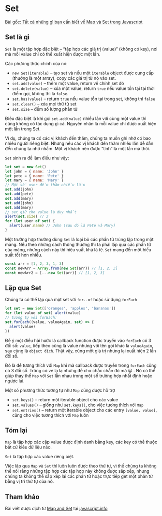 # Set

[Bài gốc: Tất cả những gì bạn cần biết về Map và Set trong Javascript](https://xdevclass.com/tat-ca-nhung-gi-ban-can-biet-ve-map-va-set-trong-javascript/)

## Set là gì

`Set` là một tập hợp đặc biệt – “tập hợp các giá trị (value)” (không có key), nơi mà mỗi value chỉ có thể xuất hiện được một lần.

Các phương thức chính của nó:

- `new Set(iterable)` – tạo set và nếu một `iterable` object được cung cấp (thường là một array), copy các giá trị từ nó vào set.
- `set.add(value)` – thêm một value, return về chính set đó
- `set.delete(value)` – xóa một value, return `true` nếu value tồn tại tại thời điểm gọi, không thì là `false`.
- `set.has(value)` – return `true` nếu value tồn tại trong set, không thì `false`
- `set.clear()` – xóa mọi thứ từ set
- `set.size` – đếm số lượng phần tử

Điều đặc biệt là khi gọi `set.add(value)` nhiều lần với cùng một value thì cũng không có tác dụng gì cả. Nguyên nhân là mỗi value chỉ được xuất hiện một lần trong Set.

Ví dụ, chúng ta có các vị khách đến thăm, chúng ta muốn ghi nhớ có bao nhiêu người riêng biệt. Nhưng nếu các vị khách đến thăm nhiều lần dễ dẫn đến chúng ta nhớ nhầm. Một vị khách nên được “tính” là một lần mà thôi.

`Set` sinh ra để làm điều như vậy:

```js
let set = new Set()
let john = { name: 'John' }
let pete = { name: 'Pete' }
let mary = { name: 'Mary' }
// Một số user đến thăm nhiều lần
set.add(john)
set.add(pete)
set.add(mary)
set.add(john)
set.add(mary)
// set giữ cho value là duy nhất
alert(set.size) // 3
for (let user of set) {
  alert(user.name) // John (sau đó là Pete và Mary)
}
```

Một trường hợp thường dùng `Set` là loại bỏ các phần tử trùng lặp trong một mảng. Nếu theo những cách thông thường thì ta phải lặp qua các phần tử của mảng, nhưng cách này thì hiệu suất khá là tệ. `Set` mang đến một hiểu suất tốt hơn nhiều.

```js
const arr = [1, 2, 3, 1, 3]
const newArr = Array.from(new Set(arr)) // [1, 2, 3]
const newArr2 = [...new Set(arr)] // [1, 2, 3]
```

## Lặp qua Set

Chúng ta có thể lặp qua một set với `for..of` hoặc sử dụng `forEach`

```js
let set = new Set(['oranges', 'apples', 'bananas'])
for (let value of set) alert(value)
// tương tự với forEach:
set.forEach((value, valueAgain, set) => {
  alert(value)
})
```

Để ý một điều hài hước là callback function được truyền vào `forEach` có 3 đối số: `value`, tiếp theo cũng là value nhưng với tên gọi khác là `valueAgain`, sau cùng là `object đích`. Thật vậy, cùng một giá trị nhưng lại xuất hiện 2 lần đối số.

Đó là để tương thích với `Map` khi mà callback được truyền trong `forEach` cũng có 3 đối số. Trông có vẻ lạ lạ nhưng để cho chắc chắn đó mà 😀 . Nó có thể giúp thay thế `Map` với `Set` lẫn nhau trong một số trường hợp nhất định hoặc ngược lại.

Một số phương thức tương tự như `Map` cũng được hỗ trợ

- `set.keys()` – return một iterable object cho các value
- `set.values()` – giống như `set.keys()`, cho việc tương thích với `Map`
- `set.entries()` – return một iterable object cho các entry `[value, value]`, cũng cho việc tương thích với `Map` luôn

## Tóm lại

`Map` là tập hợp các cặp value được định danh bằng key, các key có thể thuộc bất cứ kiểu dữ liệu nào.

`Set` là tập hợp các value riêng biệt.

Việc lặp qua `Map` và `Set` thì luôn luôn được theo thứ tự, vì thế chúng ta không thể nói rằng những tập hợp các tập hợp này không được sắp xếp, nhưng chúng ta không thể sắp xếp lại các phần tử hoặc trực tiếp get một phần từ bằng vị trí thứ tự của nó.

## Tham khảo

Bài viết được dịch từ [Map and Set](https://javascript.info/map-set) tại [javascript.info](https://javascript.info/)
